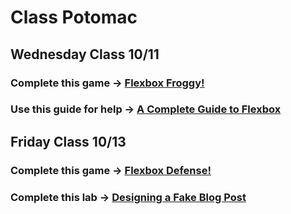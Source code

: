 # Class Potomac

## Wednesday Class 10/11
### Complete this game -> [Flexbox Froggy!](https://flexboxfroggy.com/)
### Use this guide for help -> [A Complete Guide to Flexbox](https://css-tricks.com/snippets/css/a-guide-to-flexbox/)

## Friday Class 10/13
### Complete this game -> [Flexbox Defense!](http://www.flexboxdefense.com/)
### Complete this lab -> [Designing a Fake Blog Post](./Resources/labs/blog.md)

